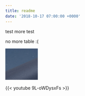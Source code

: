 ```yaml
---
title: readme
date: '2018-10-17 07:00:00 +0000'
---
```

test
more test

no more table :(

![hi](/img/screenshot2.png)

{{< youtube 9L-oWDysxFs >}}
